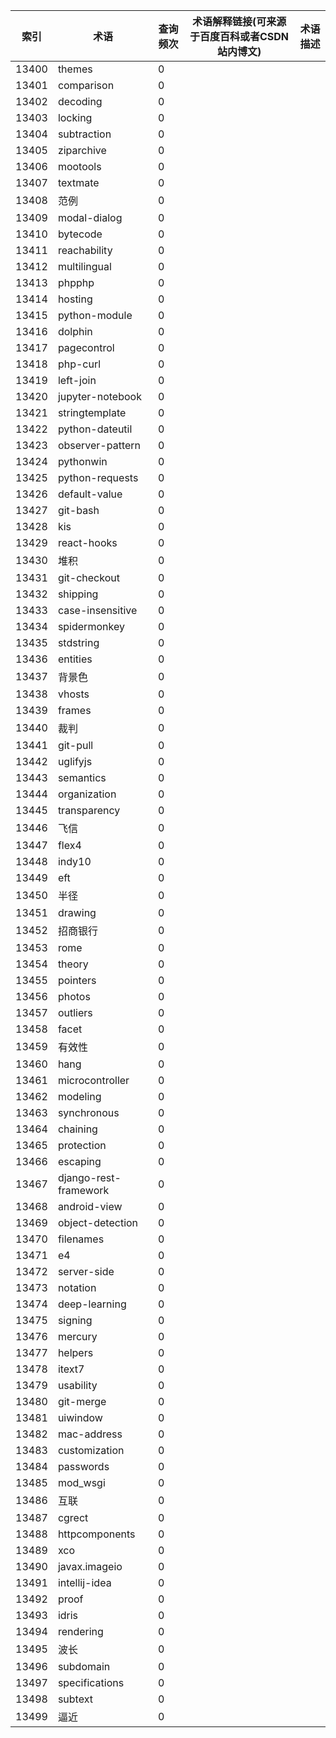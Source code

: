 | 索引    | 术语                    | 查询频次 | 术语解释链接(可来源于百度百科或者CSDN站内博文) | 术语描述 |
| ----- | --------------------- | ---- | -------------------------- | ---- |
| 13400 | themes                | 0    |                            |      |
| 13401 | comparison            | 0    |                            |      |
| 13402 | decoding              | 0    |                            |      |
| 13403 | locking               | 0    |                            |      |
| 13404 | subtraction           | 0    |                            |      |
| 13405 | ziparchive            | 0    |                            |      |
| 13406 | mootools              | 0    |                            |      |
| 13407 | textmate              | 0    |                            |      |
| 13408 | 范例                    | 0    |                            |      |
| 13409 | modal-dialog          | 0    |                            |      |
| 13410 | bytecode              | 0    |                            |      |
| 13411 | reachability          | 0    |                            |      |
| 13412 | multilingual          | 0    |                            |      |
| 13413 | phpphp                | 0    |                            |      |
| 13414 | hosting               | 0    |                            |      |
| 13415 | python-module         | 0    |                            |      |
| 13416 | dolphin               | 0    |                            |      |
| 13417 | pagecontrol           | 0    |                            |      |
| 13418 | php-curl              | 0    |                            |      |
| 13419 | left-join             | 0    |                            |      |
| 13420 | jupyter-notebook      | 0    |                            |      |
| 13421 | stringtemplate        | 0    |                            |      |
| 13422 | python-dateutil       | 0    |                            |      |
| 13423 | observer-pattern      | 0    |                            |      |
| 13424 | pythonwin             | 0    |                            |      |
| 13425 | python-requests       | 0    |                            |      |
| 13426 | default-value         | 0    |                            |      |
| 13427 | git-bash              | 0    |                            |      |
| 13428 | kis                   | 0    |                            |      |
| 13429 | react-hooks           | 0    |                            |      |
| 13430 | 堆积                    | 0    |                            |      |
| 13431 | git-checkout          | 0    |                            |      |
| 13432 | shipping              | 0    |                            |      |
| 13433 | case-insensitive      | 0    |                            |      |
| 13434 | spidermonkey          | 0    |                            |      |
| 13435 | stdstring             | 0    |                            |      |
| 13436 | entities              | 0    |                            |      |
| 13437 | 背景色                   | 0    |                            |      |
| 13438 | vhosts                | 0    |                            |      |
| 13439 | frames                | 0    |                            |      |
| 13440 | 裁判                    | 0    |                            |      |
| 13441 | git-pull              | 0    |                            |      |
| 13442 | uglifyjs              | 0    |                            |      |
| 13443 | semantics             | 0    |                            |      |
| 13444 | organization          | 0    |                            |      |
| 13445 | transparency          | 0    |                            |      |
| 13446 | 飞信                    | 0    |                            |      |
| 13447 | flex4                 | 0    |                            |      |
| 13448 | indy10                | 0    |                            |      |
| 13449 | eft                   | 0    |                            |      |
| 13450 | 半径                    | 0    |                            |      |
| 13451 | drawing               | 0    |                            |      |
| 13452 | 招商银行                  | 0    |                            |      |
| 13453 | rome                  | 0    |                            |      |
| 13454 | theory                | 0    |                            |      |
| 13455 | pointers              | 0    |                            |      |
| 13456 | photos                | 0    |                            |      |
| 13457 | outliers              | 0    |                            |      |
| 13458 | facet                 | 0    |                            |      |
| 13459 | 有效性                   | 0    |                            |      |
| 13460 | hang                  | 0    |                            |      |
| 13461 | microcontroller       | 0    |                            |      |
| 13462 | modeling              | 0    |                            |      |
| 13463 | synchronous           | 0    |                            |      |
| 13464 | chaining              | 0    |                            |      |
| 13465 | protection            | 0    |                            |      |
| 13466 | escaping              | 0    |                            |      |
| 13467 | django-rest-framework | 0    |                            |      |
| 13468 | android-view          | 0    |                            |      |
| 13469 | object-detection      | 0    |                            |      |
| 13470 | filenames             | 0    |                            |      |
| 13471 | e4                    | 0    |                            |      |
| 13472 | server-side           | 0    |                            |      |
| 13473 | notation              | 0    |                            |      |
| 13474 | deep-learning         | 0    |                            |      |
| 13475 | signing               | 0    |                            |      |
| 13476 | mercury               | 0    |                            |      |
| 13477 | helpers               | 0    |                            |      |
| 13478 | itext7                | 0    |                            |      |
| 13479 | usability             | 0    |                            |      |
| 13480 | git-merge             | 0    |                            |      |
| 13481 | uiwindow              | 0    |                            |      |
| 13482 | mac-address           | 0    |                            |      |
| 13483 | customization         | 0    |                            |      |
| 13484 | passwords             | 0    |                            |      |
| 13485 | mod_wsgi              | 0    |                            |      |
| 13486 | 互联                    | 0    |                            |      |
| 13487 | cgrect                | 0    |                            |      |
| 13488 | httpcomponents        | 0    |                            |      |
| 13489 | xco                   | 0    |                            |      |
| 13490 | javax.imageio         | 0    |                            |      |
| 13491 | intellij-idea         | 0    |                            |      |
| 13492 | proof                 | 0    |                            |      |
| 13493 | idris                 | 0    |                            |      |
| 13494 | rendering             | 0    |                            |      |
| 13495 | 波长                    | 0    |                            |      |
| 13496 | subdomain             | 0    |                            |      |
| 13497 | specifications        | 0    |                            |      |
| 13498 | subtext               | 0    |                            |      |
| 13499 | 逼近                    | 0    |                            |      |
